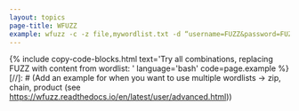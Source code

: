 ```yaml
---
layout: topics
page-title: WFUZZ
example: wfuzz -c -z file,mywordlist.txt -d “username=FUZZ&password=FUZZ” -u http://shibes.thm/login.php
---
```


{% include copy-code-blocks.html text='Try all combinations, replacing FUZZ with content from wordlist: ' language='bash' code=page.example %}
[//]: # (Add an example for when you want to use multiple wordlists -> zip, chain, product (see https://wfuzz.readthedocs.io/en/latest/user/advanced.html))
